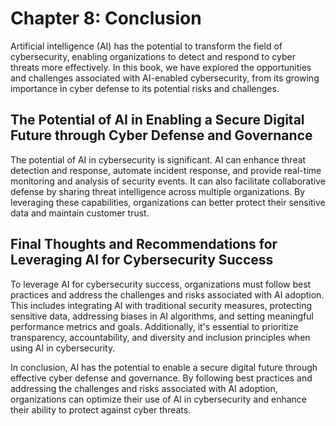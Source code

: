 Chapter 8: Conclusion
=====================

Artificial intelligence (AI) has the potential to transform the field of cybersecurity, enabling organizations to detect and respond to cyber threats more effectively. In this book, we have explored the opportunities and challenges associated with AI-enabled cybersecurity, from its growing importance in cyber defense to its potential risks and challenges.

The Potential of AI in Enabling a Secure Digital Future through Cyber Defense and Governance
--------------------------------------------------------------------------------------------

The potential of AI in cybersecurity is significant. AI can enhance threat detection and response, automate incident response, and provide real-time monitoring and analysis of security events. It can also facilitate collaborative defense by sharing threat intelligence across multiple organizations. By leveraging these capabilities, organizations can better protect their sensitive data and maintain customer trust.

Final Thoughts and Recommendations for Leveraging AI for Cybersecurity Success
------------------------------------------------------------------------------

To leverage AI for cybersecurity success, organizations must follow best practices and address the challenges and risks associated with AI adoption. This includes integrating AI with traditional security measures, protecting sensitive data, addressing biases in AI algorithms, and setting meaningful performance metrics and goals. Additionally, it's essential to prioritize transparency, accountability, and diversity and inclusion principles when using AI in cybersecurity.

In conclusion, AI has the potential to enable a secure digital future through effective cyber defense and governance. By following best practices and addressing the challenges and risks associated with AI adoption, organizations can optimize their use of AI in cybersecurity and enhance their ability to protect against cyber threats.
